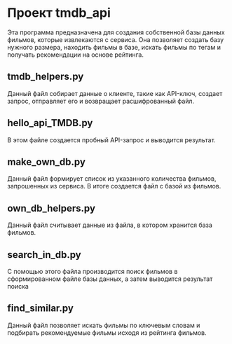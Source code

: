 
Проект tmdb_api
===
Эта программа предназначена для создания собственной базы данных фильмов, которые извлекаются с сервиса. Она позволяет создать базу нужного размера, находить фильмы в базе, искать фильмы по тегам и получать рекомендации на основе рейтинга.


tmdb_helpers.py
---
Данный файл собирает данные о клиенте, такие как API-ключ, создает запрос, отправляет его и возвращает расшифрованный файл.

hello_api_TMDB.py
----
В этом файле создается пробный API-запрос и выводится результат.

make_own_db.py
----
Данный файл формирует список из указанного количества фильмов, запрошенных из сервиса. В итоге создается файл с базой из фильмов.

own_db_helpers.py
----
Данный файл считывает данные из файла, в котором хранится база фильмов.

search_in_db.py
----
С помощью этого файла производится поиск фильмов в сформированном файле базы данных, а затем выводится результат поиска

find_similar.py
----
Данный файл позволяет искать фильмы по ключевым словам и подбирать рекомендуемые фильмы исходя из рейтинга фильмов.
